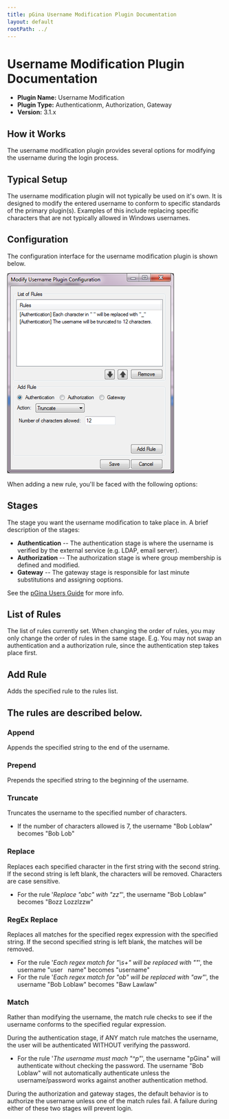 ```yaml
---
title: pGina Username Modification Plugin Documentation
layout: default
rootPath: ../
---
```


Username Modification Plugin Documentation
===================

* **Plugin Name:** Username Modification
* **Plugin Type:** Authenticationm, Authorization, Gateway
* **Version:** 3.1.x

How it Works
--------------------
The username modification plugin provides several options for
modifying the username during the login process. 

Typical Setup
--------------------
The username modification plugin will not typically be used on
it's own. It is designed to modify the entered username to conform
to specific standards of the primary plugin(s). Examples of this
include replacing specific characters that are not typically allowed in Windows
usernames.

Configuration
--------------------

The configuration interface for the username modification plugin is
shown below.

![Username Modification Configuration](images/username_mod.png)

When adding a new rule, you'll be faced with the following options:

## Stages

The stage you want the username modification to take place in. A brief description of the 
stages:

* **Authentication** -- The authentication stage is where the username is verified 
by the external service (e.g. LDAP, email server). 
* **Authorization** -- The authorization stage is where group membership is defined 
and modified.
* **Gateway** -- The gateway stage is responsible for last minute substitutions 
and assigning ooptions.

See the [pGina Users Guide](user.html#plugins) for more info. 

## List of Rules

The list of rules currently set. When changing the order
of rules, you may only change the order of rules in the same stage. E.g. You may
not swap an authentication and a authorization rule, since the authentication step
takes place first.

## Add Rule

Adds the specified rule to the rules list.  


## The rules are described below.

### Append
Appends the specified string to the end of the username.


### Prepend
Prepends the specified string to the beginning of the username.


### Truncate
Truncates the username to the specified number of characters.

* If the number of characters allowed is 7, the username "Bob Loblaw" becomes "Bob Lob"


### Replace
Replaces each specified character in the first string with the second string. 
If the second string is left blank, the characters will be removed. 
Characters are case sensitive.

* For the rule '*Replace "abc" with "zz"*', the username "Bob Loblaw" becomes "Bozz Lozzlzzw"


### RegEx Replace
Replaces all matches for the specified regex expression with the specified string. 
If the second specified string is left blank, the matches will be removed.

* For the rule '*Each regex match for "\s+" will be replaced with ""*', the username 
"user &nbsp;&nbsp;name" becomes "username"
* For the rule '*Each regex match for "ob" will be replaced with "aw"*', the username 
"Bob Loblaw" becomes "Baw Lawlaw"


### Match

Rather than modifying the username, the match rule checks to see if the username 
conforms to the specified regular expression.

During the authentication stage, if ANY match rule matches the username, the user 
will be authenticated WITHOUT verifying the password.

* For the rule '*The username must mach "^p"*', the username "pGina" will authenticate without checking the password. 
    The username "Bob Loblaw" will not automatically authenticate unless the username/password works against another authentication method. 

During the authorization and gateway stages, the default behavior is to authorize the username unless one of the match rules fail. 
A failure during either of these two stages will prevent login.
